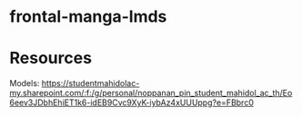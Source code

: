 # frontal-manga-lmds

# Resources
Models: https://studentmahidolac-my.sharepoint.com/:f:/g/personal/noppanan_pin_student_mahidol_ac_th/Eo6eev3JDbhEhiET1k6-idEB9Cvc9XyK-iybAz4xUUUppg?e=FBbrc0